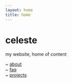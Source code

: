 ```yaml
---
layout: home
title: home
---
```


# celeste

my website, home of content

~ [about](/about)  
~ [faq](/faq)  
~ [projects](/projects)
